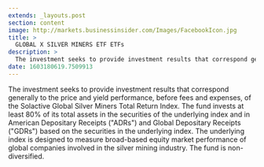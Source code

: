 ```yaml
--- 
extends: _layouts.post 
section: content 
image: http://markets.businessinsider.com/Images/FacebookIcon.jpg 
title: > 
  GLOBAL X SILVER MINERS ETF ETFs 
description: > 
  The investment seeks to provide investment results that correspond generally to the price and yield performance, before fees and expenses, of the Solactive Global Silver Miners Total Return Index.The fund invests at least 80% of its total assets in the securities of the underlying index and in American Depositary Receipts ("ADRs") and Global Depositary Receipts ("GDRs") based on the securities in the underlying index.The underlying index is designed to measure broad-based equity market performance of global companies involved in the silver mining industry.The fund is non-diversified. 
date: 1603180619.7509913 
--- 
```

<div><p class="table no-margin-bottom seo_text_small">&#13;
			The investment seeks to provide investment results that correspond generally to the price and yield performance, before fees and expenses, of the Solactive Global Silver Miners Total Return Index.
 The fund invests at least 80% of its total assets in the securities of the underlying index and in American Depositary Receipts ("ADRs") and Global Depositary Receipts ("GDRs") based on the securities in the underlying index. The underlying index is designed to measure broad-based equity market performance of global companies involved in the silver mining industry. The fund is non-diversified.<br>&#13;
		</p>&#13;
	</div>